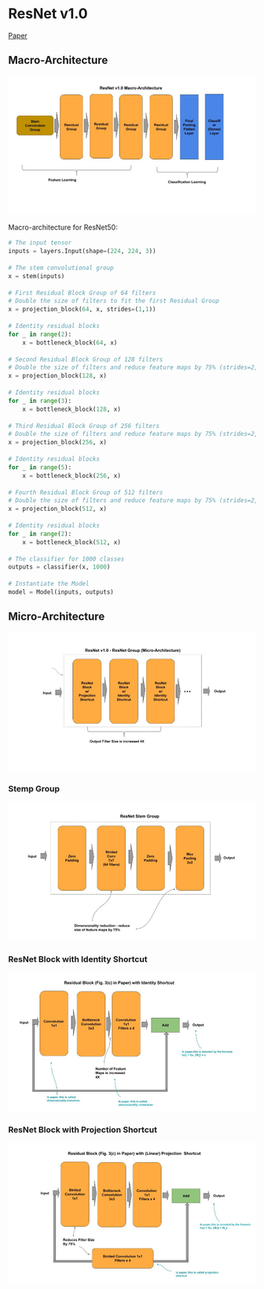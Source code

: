 
# ResNet v1.0

[Paper](https://arxiv.org/pdf/1512.03385.pdf)

## Macro-Architecture

<img src='macro.jpg'>

Macro-architecture for ResNet50:

```python
# The input tensor
inputs = layers.Input(shape=(224, 224, 3))

# The stem convolutional group
x = stem(inputs)

# First Residual Block Group of 64 filters
# Double the size of filters to fit the first Residual Group
x = projection_block(64, x, strides=(1,1))

# Identity residual blocks
for _ in range(2):
    x = bottleneck_block(64, x)

# Second Residual Block Group of 128 filters
# Double the size of filters and reduce feature maps by 75% (strides=2, 2) to fit the next Residual Group
x = projection_block(128, x)

# Identity residual blocks
for _ in range(3):
    x = bottleneck_block(128, x)

# Third Residual Block Group of 256 filters
# Double the size of filters and reduce feature maps by 75% (strides=2, 2) to fit the next Residual Group
x = projection_block(256, x)

# Identity residual blocks
for _ in range(5):
    x = bottleneck_block(256, x)

# Fourth Residual Block Group of 512 filters
# Double the size of filters and reduce feature maps by 75% (strides=2, 2) to fit the next Residual Group
x = projection_block(512, x)

# Identity residual blocks
for _ in range(2):
    x = bottleneck_block(512, x)

# The classifier for 1000 classes
outputs = classifier(x, 1000)

# Instantiate the Model
model = Model(inputs, outputs)
```

## Micro-Architecture

<img src='micro.jpg'>

### Stemp Group

<img src="stem.jpg">

### ResNet Block with Identity Shortcut

<img src='identity-block.jpg'>

### ResNet Block with Projection Shortcut

<img src='projection-block.jpg'>
